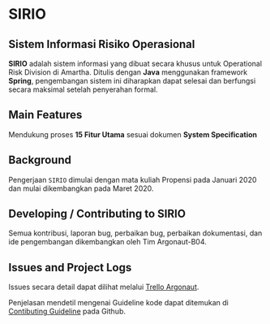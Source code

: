 # SIRIO

## Sistem Informasi Risiko Operasional

**SIRIO** adalah sistem informasi yang dibuat secara khusus untuk Operational Risk Division di Amartha. Ditulis dengan **Java** menggunakan framework **Spring**, pengembangan sistem ini diharapkan dapat selesai dan berfungsi secara maksimal setelah penyerahan formal.

## Main Features
Mendukung proses **15 Fitur Utama** sesuai dokumen **System Specification**

## Background
Pengerjaan ``SIRIO`` dimulai dengan mata kuliah Propensi pada Januari 2020 dan mulai dikembangkan pada Maret 2020.

## Developing / Contributing to SIRIO 
Semua kontribusi, laporan bug, perbaikan bug, perbaikan dokumentasi, dan ide pengembangan dikembangkan oleh Tim Argonaut-B04.

## Issues and Project Logs
Issues secara detail dapat dilihat melalui [Trello Argonaut](https://trello.com/b/fr7lCWoG/sirio-project-management).

Penjelasan mendetil mengenai Guideline kode dapat ditemukan di [Contibuting Guideline](.github/CONTRIBUTING.md) pada Github.
